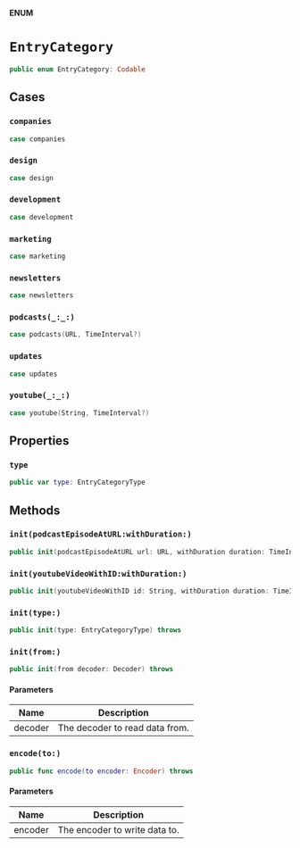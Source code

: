 **ENUM**

# `EntryCategory`

```swift
public enum EntryCategory: Codable
```

## Cases
### `companies`

```swift
case companies
```

### `design`

```swift
case design
```

### `development`

```swift
case development
```

### `marketing`

```swift
case marketing
```

### `newsletters`

```swift
case newsletters
```

### `podcasts(_:_:)`

```swift
case podcasts(URL, TimeInterval?)
```

### `updates`

```swift
case updates
```

### `youtube(_:_:)`

```swift
case youtube(String, TimeInterval?)
```

## Properties
### `type`

```swift
public var type: EntryCategoryType
```

## Methods
### `init(podcastEpisodeAtURL:withDuration:)`

```swift
public init(podcastEpisodeAtURL url: URL, withDuration duration: TimeInterval?)
```

### `init(youtubeVideoWithID:withDuration:)`

```swift
public init(youtubeVideoWithID id: String, withDuration duration: TimeInterval?)
```

### `init(type:)`

```swift
public init(type: EntryCategoryType) throws
```

### `init(from:)`

```swift
public init(from decoder: Decoder) throws
```

#### Parameters

| Name | Description |
| ---- | ----------- |
| decoder | The decoder to read data from. |

### `encode(to:)`

```swift
public func encode(to encoder: Encoder) throws
```

#### Parameters

| Name | Description |
| ---- | ----------- |
| encoder | The encoder to write data to. |